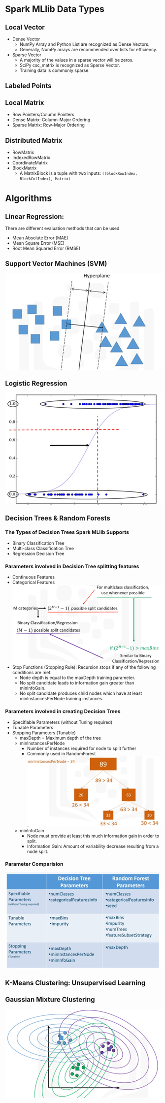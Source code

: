 # Spark MLlib Data Types
## Local Vector
* Dense Vector 
  - NumPy Array and Python List are recognized as Dense Vectors. 
  - Generally, NumPy arrays are recommended over lists for efficiency. 
* Sparse Vector
  - A majority of the values in a sparse vector will be zeros. 
  - SciPy csc_matrix is recognized as Sparse Vector. 
  - Training data is commonly sparse. 

## Labeled Points

## Local Matrix
* Row Pointers/Column Pointers 
* Dense Matrix: Column-Major Ordering
* Sparse Matrix: Row-Major Ordering

## Distributed Matrix 
* RowMatrix
* IndexedRowMatrix
* CoordinateMatrix
* BlockMatrix
  - A MatrixBlock is a tuple with two inputs: `((blockRowIndex, BlockColIndex), Matrix)`

# Algorithms 
## Linear Regression: 
There are different evaluation methods that can be used
* Mean Absolute Error (MAE)
* Mean Square Error (MSE)
* Root Mean Squared Error (RMSE)
## Support Vector Machines (SVM)
![Support Vector Machine](SupportVectorMachine.png)

## Logistic Regression
![Logistic Regression](LogisticRegression.png)

## Decision Trees & Random Forests
### The Types of Decision Trees Spark MLlib Supports
* Binary Classification Tree
* Multi-class Classification Tree
* Regression Decision Tree

### Parameters involved in Decision Tree splitting features
* Continuous Features
* Categorical Features
  ![Categorical Features](CategoricalFeatures.png) 
* Stop Functions (Stopping Rule): Recursion stops if any of the following conditions are met. 
  - Node depth is equal to the maxDepth training parameter.
  - No split candidate leads to information gain greater than minInfoGain. 
  - No split candidate produces child nodes which have at least minInstancesPerNode training instances. 
  
### Parameters involved in creating Decision Trees
* Specifiable Parameters (without Tuning required)
* Tunable Parameters
* Stopping Parameters (Tunable)
  - maxDepth = Maximum depth of the tree
  - minInstancesPerNode
    * Number of instances required for node to split further
    * Commonly used in RandomForest  
  ![minInstancesPerNode](minInstancesPerNode.PNG)
  - minInfoGain
    * Node must provide at least this much information gain in order to split. 
    * Information Gain: Amount of variability decrease resulting from a node split. 
    
### Parameter Comparision
![Parameter Comparision](decision-tree-and-random-forest-parameter-comparision.PNG)

## K-Means Clustering: Unsupervised Learning
## Gaussian Mixture Clustering
![Gaussian Mixture Clustering](GaussianMixtureClustering.png)
